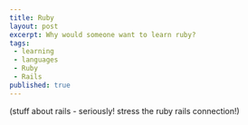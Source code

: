 ```yaml
---
title: Ruby
layout: post
excerpt: Why would someone want to learn ruby?
tags:
 - learning
 - languages
 - Ruby
 - Rails
published: true
---
```


(stuff about rails - seriously! stress the ruby rails connection!)
